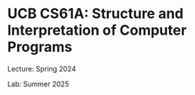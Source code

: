 # UCB CS61A: Structure and Interpretation of Computer Programs

Lecture: Spring 2024

Lab: Summer 2025

